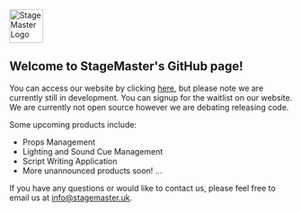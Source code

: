 <img src="https://stagemaster.uk/_static/logo.svg" alt="StageMaster Logo" width="60"/>

## Welcome to StageMaster's GitHub page!

You can access our website by clicking [here](https://stagemaster.uk), but please note we are currently still in development. You can signup for the waitlist on our website. We are currently not open source however we are debating releasing code.

Some upcoming products include:
- Props Management
- Lighting and Sound Cue Management
- Script Writing Application
- More unannounced products soon! ...

If you have any questions or would like to contact us, please feel free to email us at info@stagemaster.uk.
